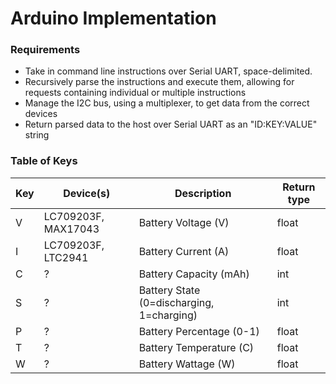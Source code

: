 # Arduino Implementation

### Requirements

- Take in command line instructions over Serial UART, space-delimited.
- Recursively parse the instructions and execute them, allowing for requests containing individual or multiple instructions
- Manage the I2C bus, using a multiplexer, to get data from the correct devices
- Return parsed data to the host over Serial UART as an "ID:KEY:VALUE" string

### Table of Keys

| Key | Device(s) | Description | Return type |
| --- | --------- | ----------- | ------------ |
| V | LC709203F, MAX17043 | Battery Voltage (V) | float |
| I | LC709203F, LTC2941 | Battery Current (A) | float |
| C | ? | Battery Capacity (mAh) | int |
| S | ? | Battery State (0=discharging, 1=charging) | int |
| P | ? | Battery Percentage (0-1) | float |
| T | ? | Battery Temperature (C) | float |
| W | ? | Battery Wattage (W) | float |
